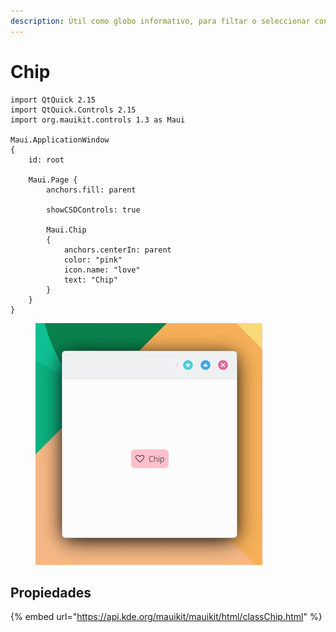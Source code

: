 ```yaml
---
description: Útil como globo informativo, para filtar o seleccionar contenido, etc.
---
```


# Chip

```
import QtQuick 2.15
import QtQuick.Controls 2.15
import org.mauikit.controls 1.3 as Maui

Maui.ApplicationWindow
{
    id: root

    Maui.Page {
        anchors.fill: parent

        showCSDControls: true

        Maui.Chip
        {
            anchors.centerIn: parent
            color: "pink"
            icon.name: "love"
            text: "Chip"
        }
    }
}

```

<figure><img src="../../.gitbook/assets/Controls-Chip.jpg" alt=""><figcaption></figcaption></figure>

## Propiedades

{% embed url="https://api.kde.org/mauikit/mauikit/html/classChip.html" %}
